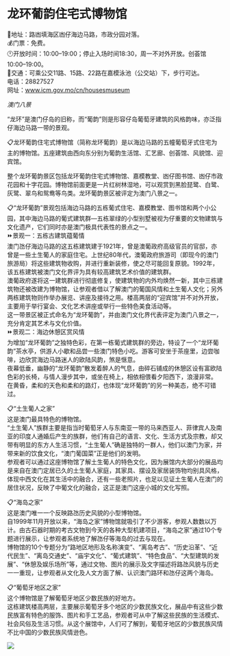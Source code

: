 # 龙环葡韵住宅式博物馆  
📍地址：路凼填海区凼仔海边马路，市政分园对落。  
💰门票：免费。  
🕛开放时间：10:00–19:00；停止入场时间18:30，周一不对外开放。创荟馆10:00–19:00。  
🚌交通：可乘公交11路、15路、22路在嘉模泳池（公交站）下，步行可达。  
电话：28827527  
网址：<a href="http://www.icm.gov.mo/cn/housesmuseum" target="_blank">www.icm.gov.mo/cn/housesmuseum</a>  

*澳门八景*  

“龙环”是澳门仔岛的旧称，而“葡韵”则是形容仔岛葡萄牙建筑的风格韵味，亦泛指仔海边马路一带的景观。  

📋龙环葡韵住宅式博物馆（简称龙环葡韵）是以海边马路的五幢葡萄牙式住宅为主的博物馆。五座建筑由西向东分别为葡韵生活馆、汇艺廊、创荟馆、风貌馆、迎宾馆。  

整个龙环葡韵景区包括龙环葡韵住宅式博物馆、嘉模教堂、凼仔图书馆、凼仔市政花园和十字花园。博物馆前面更是一片红树林湿地，可以观赏到黑脸琵鹭、白鹭、灰鹭、翠鸟和鸳鸯等鸟类。龙环葡韵景区被评定为澳门八景之一。  

📋“龙环葡韵”景观包括海边马路的五栋葡式住宅、嘉模教堂、图书馆和两个小公园，其中海边马路的葡式建筑群—五栋翠绿的小型别墅被视为仔重要的文物建筑与文化遗产，它们同时亦是澳门极具代表性的景点之一。  
⏩景观一：五栋古建筑蕴葡情  
澳门氹仔海边马路的这五栋建筑建于1921年，曾是澳葡政府高级官员的官邸，亦曾是一些土生葡人的家庭住宅。上世纪80年代，澳葡政府旅游司（即现今的澳门旅游局）将这些建筑物收购，并进行重新装修，使之尽可能回复原貌。1992年，该五栋建筑被澳门文化界评为具有较高建筑艺术价值的建筑群。  
澳葡政府遂将这一建筑群进行彻底修复，使建筑物的内外均焕然一新，其中三栋建筑物还被改建为博物馆，让参观者借以了解澳门的葡国风情和土生葡人文化；另外两栋建筑物则作举办展览、讲座及接待之用。楼高两层的“迎宾馆”并不对外开放，主要用于举行宴会、文化艺术讲座或举行一些特色美食活动等。  
这一带景区被正式命名为“龙环葡韵”，并由澳门文化界代表评定为澳门八景之一，充分肯定其艺术与文化价值。  
⏩景观二：海边休憩区赏风情  
为增加“龙环葡韵”之独特色彩，在第一栋葡式建筑群的旁边，特设了一个“龙环葡韵”茶水亭，供游人小歇和品尝一些澳门特色小吃。游客可安坐于茶座里，边尝咖啡，边欣赏海边马路迷人的欧陆风韵，煞是惬意。  
夜幕低垂，幽静的“龙环葡韵”散发着醉人的气息，由碎石铺成的休憩区设有富欧陆色彩的长椅，与情人漫步其中，或坐在椅上，相依相偎看夕阳西下，浪漫非常。  
在黄昏，柔和的天色和柔和的路灯，也体现“龙环葡韵”的另一种美态，绝不可错过。  

📋“土生葡人之家”  
这是澳门最具特色的博物馆。  
“土生葡人”族群主要是指当时葡萄牙人与东南亚一带的马来西亚人、菲律宾人及南亚的印度人通婚后产生的族群，他们有自己的语言、文化、生活方式及宗教，却又带有明显的东方人生活习惯，“土生葡人”确是独特的一群人，他们以澳门为家，并带来新的饮食文化，“澳门葡国菜”正是他们的发明。  
参观者可以通过这座博物馆了解土生葡人的特色文化，因为展馆内大部分的展品均是来自在澳门定居已久的土生葡人家庭，其家具、摆设及家居装饰物均别具风格，体现中西文化在其生活中的融合，还有一些老照片，也足以见证土生葡人在澳门的居住状况，反映了中葡文化的融合，这正是澳门这座小城的文化写照。  

📋“海岛之家”  
这是澳门唯一一个反映路氹历史风貌的小型博物馆。  
自1999年11月开放以来，“海岛之家”博物馆就吸引了不少游客，参观人数数以万计。由古石器时期的考古文物到今天的各种大型机建项目，“海岛之家”通过10个专题进行展示，让参观者系统地了解氹仔等海岛的过去与现在。  
博物馆的10个专题分为“路地区地形及名称演变”、“离岛考古”、“历史沿革”、“近代民生”、“离岛交通史”、“庙宇文化”、“葡式建筑”、“特色食品”、“大型建筑的发展”、“休憩及娱乐场所”等，通过文物、图片的展示及文字描述将路氹风貌与历史一一重现，让参观者从文化及人文方面了解、认识澳门路环和氹仔这两个海岛。  

📋“葡萄牙地区之家”  
这个博物馆是了解葡萄牙地区少数民族的好地方。  
这栋建筑楼高两层，主要展示葡萄牙多个地区的少数民族文化，展品中有这些少数民族富有特色的服饰、图片和手工艺品，参观者可从中了解这些民族的生活模式、社会风俗及生活习惯。从这个展馆中，人们可了解到，葡萄牙地区的少数民族风情不比中国的少数民族风情逊色。  

![](https://raw.gitmirror.com/szqq0512/Pic/main/img/202201212156368.png)  
<!-- Last processed: 2025-07-22 03:44:27 -->
